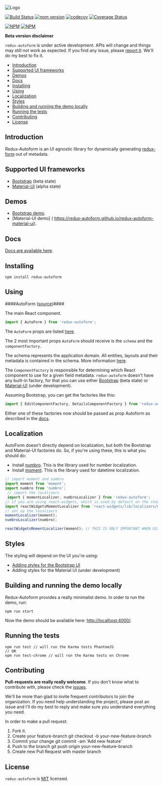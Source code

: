 ![Logo](https://github.com/redux-autoform/redux-autoform/blob/master/art/autoform-logo.png?raw=true)

[![Build Status](https://travis-ci.org/redux-autoform/redux-autoform.svg?branch=master)](https://travis-ci.org/redux-autoform/redux-autoform) [![npm version](https://badge.fury.io/js/redux-autoform.svg)](https://badge.fury.io/js/redux-autoform) [![codecov](https://codecov.io/gh/redux-autoform/redux-autoform/branch/master/graph/badge.svg)](https://codecov.io/gh/redux-autoform/redux-autoform) [![Coverage Status](https://coveralls.io/repos/github/redux-autoform/redux-autoform/badge.svg?branch=master)](https://coveralls.io/github/redux-autoform/redux-autoform?branch=master)

[![NPM](https://nodei.co/npm/redux-autoform.png?downloads=true&downloadRank=true&stars=true)](https://nodei.co/npm/redux-autoform/) [![NPM](https://nodei.co/npm-dl/redux-autoform.png?months=9&height=3)](https://nodei.co/npm/redux-autoform/)

**Beta version disclaimer**

`redux-autoform` is under active development. APIs will change and things may still not work as expected. If you find
  any issue, please [report it](https://github.com/gearz-lab/redux-autoform/issues). We'll do my best to fix it.
  
<!-- START doctoc generated TOC please keep comment here to allow auto update -->
<!-- DON'T EDIT THIS SECTION, INSTEAD RE-RUN doctoc TO UPDATE -->


- [Introduction](#introduction)
- [Supported UI frameworks](#supported-ui-frameworks)
- [Demos](#demos)
- [Docs](#docs)
- [Installing](#installing)
- [Using](#using)
- [Localization](#localization)
- [Styles](#styles)
- [Building and running the demo locally](#building-and-running-the-demo-locally)
- [Running the tests](#running-the-tests)
- [Contributing](#contributing)
- [License](#license)

<!-- END doctoc generated TOC please keep comment here to allow auto update -->

Introduction
------------

Redux-Autoform is an UI agnostic library for dynamically generating [redux-form](https://github.com/erikras/redux-form) out of metadata.

Supported UI frameworks
------------------------

- [Bootstrap](https://github.com/redux-autoform/redux-autoform-bootstrap-ui) (beta state)
- [Material-UI](https://github.com/redux-autoform/redux-autoform-material-ui) (alpha state)

Demos
-----

- [Bootstrap demo](https://redux-autoform.github.io/redux-autoform-bootstrap-ui/demo.html).
- [Material-UI demo] ( https://redux-autoform.github.io/redux-autoform-material-ui).


Docs
---

[Docs are available here](https://github.com/gearz-lab/redux-autoform/blob/master/docs-md/documentation.md).

Installing
---

    npm install redux-autoform

Using
---

####AutoForm ([source](https://github.com/gearz-lab/redux-autoform/blob/master/src/AutoForm.js))####

The main React component.

```js
import { AutoForm } from 'redux-autoform';
```
    
The `AutoForm` props are listed [here](https://github.com/redux-autoform/redux-autoform/blob/master/docs-md/documentation.md#autoform).

The 2 most important props `AutoForm` should receive is the `schema` and the `componentFactory`.

The schema represents the application domain. All entities, layouts and their metadata is contained in the schema. More information [here](https://github.com/redux-autoform/redux-autoform/blob/master/docs-md/documentation.md#schema).

The `ComponentFactory` is responsible for determining which React component to use for a given field metadata. `redux-autoform` doesn't have any built-in factory, for that you can use either
[Bootstrap](https://github.com/redux-autoform/redux-autoform-bootstrap-ui) (beta state) or [Material-UI](https://github.com/redux-autoform/redux-autoform-material-ui) (under development).

Assuming Bootstrap, you can get the factories like this:
 
```js
import { EditComponentFactory, DetailsComponentFactory } from 'redux-autoform-bootstrap-ui';
```

Either one of these factories now should be passed as prop Autoform as described in the [docs](https://github.com/gearz-lab/redux-autoform/blob/master/docs-md/documentation.md).
    
Localization
---

AutoForm doesn't directly depend on localization, but both the Bootstrap and Material-UI factories do. So, if you're using these, this is what you should do:

- Install [numbro](http://numbrojs.com/). This is the library used for number localization.
- Install [moment](http://momentjs.com/). This is the library used for datetime localization.
 
```js
// import moment and numbro
import moment from 'moment';
import numbro from 'numbro';
 // import the localizers
 import { momentLocalizer, numbroLocalizer } from 'redux-autoform';
// if you are using react-widgets, which is used by default on the standard factories, you need to import it's localizer too:
import reactWidgetsMomentLocalizer from 'react-widgets/lib/localizers/moment';
// set up the localizers
momentLocalizer(moment);
numbroLocalizer(numbro);

reactWidgetsMomentLocalizer(moment); // THIS IS ONLY IMPORTANT WHEN USING BOOTSTRAP
```

Styles
------

The styling will depend on the UI you're using:

- [Adding styles for the Bootstrap UI](https://github.com/redux-autoform/redux-autoform-bootstrap-ui#styling)
- Adding styles for the Material UI (under development)

Building and running the demo locally
-------------------------------------

Redux-Autoform provides a really minimalist demo. In order to run the demo, run:

    npm run start
    
Now the demo should be available here: [http://localhost:4000/](http://localhost:4000/).
    
Running the tests
------------------

    npm run test // will run the Karma tests PhantomJS
    // OR
    npm run test-chrome // will run the Karma tests on Chrome

Contributing
---

**Pull-requests are really really welcome**. If you don't know what to contribute with, please check the [issues](https://github.com/gearz-lab/redux-autoform/issues).
 
We'll be more than glad to invite frequent contributors to join the organization.
If you need help understanding the project, please post an issue and I'll do my best to reply and make sure you understand everything
you need.

In order to make a pull request:

 1. Fork it.
 2. Create your feature-branch git checkout -b your-new-feature-branch
 3. Commit your change git commit -am 'Add new feature'
 4. Push to the branch git push origin your-new-feature-branch
 5. Create new Pull Request with master branch

License
---
`redux-autoform` is [MIT](https://github.com/gearz-lab/redux-autoform/blob/master/LICENSE) licensed.

